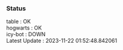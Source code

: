 ### Status


table : OK  
hogwarts : OK  
icy-bot : DOWN  
Latest Update : 2023-11-22 01:52:48.842061
